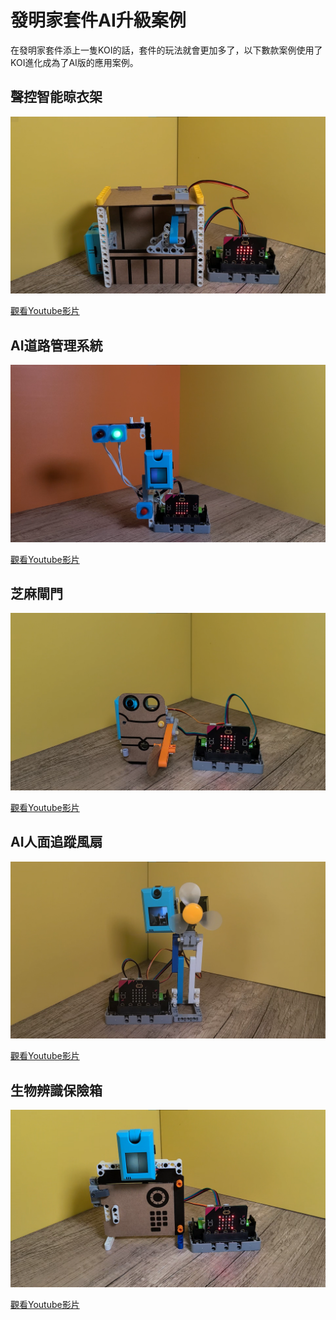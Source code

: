 # 發明家套件AI升級案例

在發明家套件添上一隻KOI的話，套件的玩法就會更加多了，以下數款案例使用了KOI進化成為了AI版的應用案例。

## 聲控智能晾衣架

![](../images/extra_hanger.png)

[觀看Youtube影片](https://youtu.be/aO9EQKJsBQI?t=12)

## AI道路管理系統

![](../images/extra_trafficlight.png)

[觀看Youtube影片](https://youtu.be/aO9EQKJsBQI?t=28)

## 芝麻閘門

![](../images/extra_gate.png)

[觀看Youtube影片](https://youtu.be/aO9EQKJsBQI?t=75)

## AI人面追蹤風扇

![](../images/extra_fan.png)

[觀看Youtube影片](https://youtu.be/aO9EQKJsBQI?t=91)

## 生物辨識保險箱

![](../images/extra_safe.png)

[觀看Youtube影片](https://youtu.be/aO9EQKJsBQI?t=125)